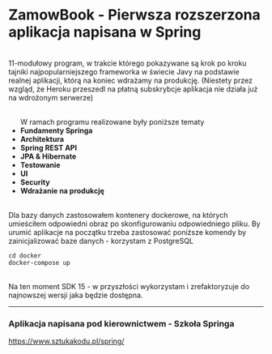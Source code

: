 # ZamowBook - Pierwsza rozszerzona aplikacja napisana w Spring
<br>
11-modułowy program, w trakcie którego pokazywane są krok po kroku tajniki najpopularniejszego frameworka w świecie Javy na podstawie realnej aplikacji, którą na koniec wdrażamy na produkcję.
(Niestety przez wzgląd, że Heroku przeszedl na płatną subskrybcje aplikacja nie działa już na wdrożonym serwerze)
<br>
<br>
<ul> W ramach programu realizowane były poniższe tematy
<li><strong> Fundamenty Springa </strong>
<li><strong> Architektura </strong>
<li><strong> Spring REST API </strong>
<li><strong> JPA & Hibernate </strong>
<li><strong> Testowanie </strong>
<li><strong> UI </strong>
<li><strong> Security </strong>
<li><strong> Wdrażanie na produkcję </strong>
</ul>
<br>
Dla bazy danych zastosowałem kontenery dockerowe, na których umieściłem odpowiedni obraz po skonfigurowaniu odpowiedniego pliku. By urumić aplikacje na początku trzeba zastosować poniższe komendy by zainicjalizować baze danych - korzystam z PostgreSQL

```command
cd docker
docker-compose up
```
<br>
Na ten moment SDK 15 - w przyszłości wykorzystam i zrefaktoryzuje do najnowszej wersji jaka będzie dostępna.
<hr>

### Aplikacja napisana pod kierownictwem - Szkoła Springa
https://www.sztukakodu.pl/spring/